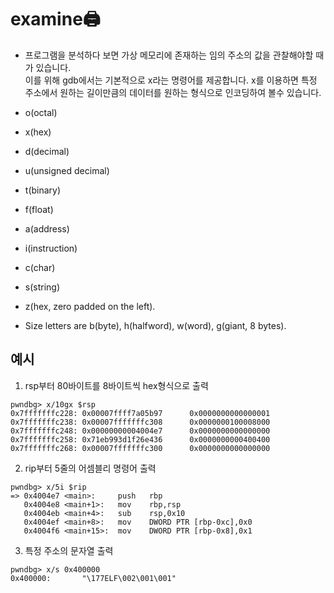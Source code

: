 # examine🖨
- 프로그램을 분석하다 보면 가상 메모리에 존재하는 임의 주소의 값을 관찰해야할 때가 있습니다.  
이를 위해 gdb에서는 기본적으로 x라는 명령어를 제공합니다. x를 이용하면 특정 주소에서 원하는 길이만큼의 데이터를 원하는 형식으로 인코딩하여 볼수 있습니다.

- o(octal)
- x(hex)
- d(decimal)
- u(unsigned decimal)
- t(binary)
- f(float)
- a(address)
- i(instruction)
- c(char)
- s(string)
- z(hex, zero padded on the left).
- Size letters are b(byte), h(halfword), w(word), g(giant, 8 bytes).

## 예시

1. rsp부터 80바이트를 8바이트씩 hex형식으로 출력

```
pwndbg> x/10gx $rsp
0x7fffffffc228: 0x00007ffff7a05b97      0x0000000000000001
0x7fffffffc238: 0x00007fffffffc308      0x0000000100008000
0x7fffffffc248: 0x00000000004004e7      0x0000000000000000
0x7fffffffc258: 0x71eb993d1f26e436      0x0000000000400400
0x7fffffffc268: 0x00007fffffffc300      0x0000000000000000
```

2. rip부터 5줄의 어셈블리 명령어 출력
```
pwndbg> x/5i $rip
=> 0x4004e7 <main>:     push   rbp
   0x4004e8 <main+1>:   mov    rbp,rsp
   0x4004eb <main+4>:   sub    rsp,0x10
   0x4004ef <main+8>:   mov    DWORD PTR [rbp-0xc],0x0
   0x4004f6 <main+15>:  mov    DWORD PTR [rbp-0x8],0x1
```

3. 특정 주소의 문자열 출력
```
pwndbg> x/s 0x400000
0x400000:       "\177ELF\002\001\001"
```
